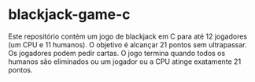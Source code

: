 # blackjack-game-c
Este repositório contém um jogo de blackjack em C para até 12 jogadores (um CPU e 11 humanos). O objetivo é alcançar 21 pontos sem ultrapassar. Os jogadores podem pedir cartas. O jogo termina quando todos os humanos são eliminados ou um jogador ou a CPU atinge exatamente 21 pontos.

